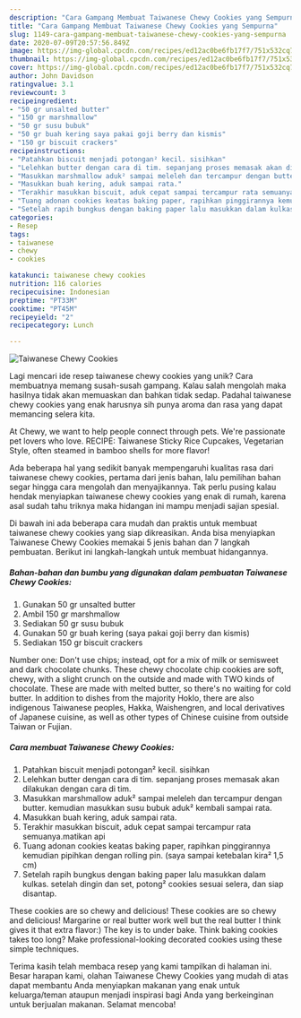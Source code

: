 ```yaml
---
description: "Cara Gampang Membuat Taiwanese Chewy Cookies yang Sempurna"
title: "Cara Gampang Membuat Taiwanese Chewy Cookies yang Sempurna"
slug: 1149-cara-gampang-membuat-taiwanese-chewy-cookies-yang-sempurna
date: 2020-07-09T20:57:56.849Z
image: https://img-global.cpcdn.com/recipes/ed12ac0be6fb17f7/751x532cq70/taiwanese-chewy-cookies-foto-resep-utama.jpg
thumbnail: https://img-global.cpcdn.com/recipes/ed12ac0be6fb17f7/751x532cq70/taiwanese-chewy-cookies-foto-resep-utama.jpg
cover: https://img-global.cpcdn.com/recipes/ed12ac0be6fb17f7/751x532cq70/taiwanese-chewy-cookies-foto-resep-utama.jpg
author: John Davidson
ratingvalue: 3.1
reviewcount: 3
recipeingredient:
- "50 gr unsalted butter"
- "150 gr marshmallow"
- "50 gr susu bubuk"
- "50 gr buah kering saya pakai goji berry dan kismis"
- "150 gr biscuit crackers"
recipeinstructions:
- "Patahkan biscuit menjadi potongan² kecil. sisihkan"
- "Lelehkan butter dengan cara di tim. sepanjang proses memasak akan dilakukan dengan cara di tim."
- "Masukkan marshmallow aduk² sampai meleleh dan tercampur dengan butter. kemudian masukkan susu bubuk aduk² kembali sampai rata."
- "Masukkan buah kering, aduk sampai rata."
- "Terakhir masukkan biscuit, aduk cepat sampai tercampur rata semuanya.matikan api"
- "Tuang adonan cookies keatas baking paper, rapihkan pinggirannya kemudian pipihkan dengan rolling pin. (saya sampai ketebalan kira² 1,5 cm)"
- "Setelah rapih bungkus dengan baking paper lalu masukkan dalam kulkas. setelah dingin dan set, potong² cookies sesuai selera, dan siap disantap."
categories:
- Resep
tags:
- taiwanese
- chewy
- cookies

katakunci: taiwanese chewy cookies 
nutrition: 116 calories
recipecuisine: Indonesian
preptime: "PT33M"
cooktime: "PT45M"
recipeyield: "2"
recipecategory: Lunch

---
```



![Taiwanese Chewy Cookies](https://img-global.cpcdn.com/recipes/ed12ac0be6fb17f7/751x532cq70/taiwanese-chewy-cookies-foto-resep-utama.jpg)

Lagi mencari ide resep taiwanese chewy cookies yang unik? Cara membuatnya memang susah-susah gampang. Kalau salah mengolah maka hasilnya tidak akan memuaskan dan bahkan tidak sedap. Padahal taiwanese chewy cookies yang enak harusnya sih punya aroma dan rasa yang dapat memancing selera kita.

At Chewy, we want to help people connect through pets. We&#39;re passionate pet lovers who love. RECIPE: Taiwanese Sticky Rice Cupcakes, Vegetarian Style, often steamed in bamboo shells for more flavor!

Ada beberapa hal yang sedikit banyak mempengaruhi kualitas rasa dari taiwanese chewy cookies, pertama dari jenis bahan, lalu pemilihan bahan segar hingga cara mengolah dan menyajikannya. Tak perlu pusing kalau hendak menyiapkan taiwanese chewy cookies yang enak di rumah, karena asal sudah tahu triknya maka hidangan ini mampu menjadi sajian spesial.


Di bawah ini ada beberapa cara mudah dan praktis untuk membuat taiwanese chewy cookies yang siap dikreasikan. Anda bisa menyiapkan Taiwanese Chewy Cookies memakai 5 jenis bahan dan 7 langkah pembuatan. Berikut ini langkah-langkah untuk membuat hidangannya.

<!--inarticleads1-->

##### Bahan-bahan dan bumbu yang digunakan dalam pembuatan Taiwanese Chewy Cookies:

1. Gunakan 50 gr unsalted butter
1. Ambil 150 gr marshmallow
1. Sediakan 50 gr susu bubuk
1. Gunakan 50 gr buah kering (saya pakai goji berry dan kismis)
1. Sediakan 150 gr biscuit crackers


Number one: Don&#39;t use chips; instead, opt for a mix of milk or semisweet and dark chocolate chunks. These chewy chocolate chip cookies are soft, chewy, with a slight crunch on the outside and made with TWO kinds of chocolate. These are made with melted butter, so there&#39;s no waiting for cold butter. In addition to dishes from the majority Hoklo, there are also indigenous Taiwanese peoples, Hakka, Waishengren, and local derivatives of Japanese cuisine, as well as other types of Chinese cuisine from outside Taiwan or Fujian. 

<!--inarticleads2-->

##### Cara membuat Taiwanese Chewy Cookies:

1. Patahkan biscuit menjadi potongan² kecil. sisihkan
1. Lelehkan butter dengan cara di tim. sepanjang proses memasak akan dilakukan dengan cara di tim.
1. Masukkan marshmallow aduk² sampai meleleh dan tercampur dengan butter. kemudian masukkan susu bubuk aduk² kembali sampai rata.
1. Masukkan buah kering, aduk sampai rata.
1. Terakhir masukkan biscuit, aduk cepat sampai tercampur rata semuanya.matikan api
1. Tuang adonan cookies keatas baking paper, rapihkan pinggirannya kemudian pipihkan dengan rolling pin. (saya sampai ketebalan kira² 1,5 cm)
1. Setelah rapih bungkus dengan baking paper lalu masukkan dalam kulkas. setelah dingin dan set, potong² cookies sesuai selera, dan siap disantap.


These cookies are so chewy and delicious! These cookies are so chewy and delicious! Margarine or real butter work well but the real butter I think gives it that extra flavor:) The key is to under bake. Think baking cookies takes too long? Make professional-looking decorated cookies using these simple techniques. 

Terima kasih telah membaca resep yang kami tampilkan di halaman ini. Besar harapan kami, olahan Taiwanese Chewy Cookies yang mudah di atas dapat membantu Anda menyiapkan makanan yang enak untuk keluarga/teman ataupun menjadi inspirasi bagi Anda yang berkeinginan untuk berjualan makanan. Selamat mencoba!
